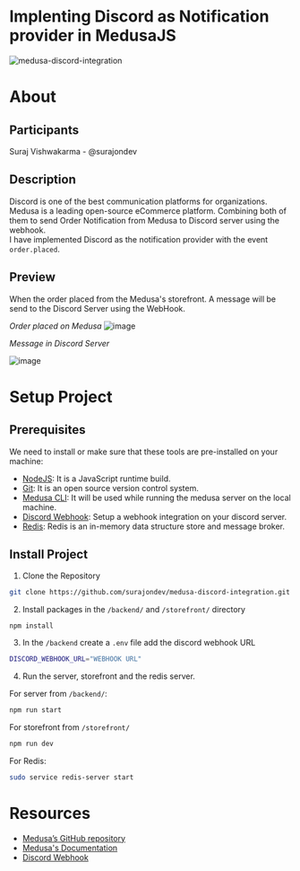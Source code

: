 # Implenting Discord as Notification provider in MedusaJS

![medusa-discord-integration](https://user-images.githubusercontent.com/67496096/193741801-e112fc58-dbe2-4321-9320-513216e08077.png)

# About

## Participants

Suraj Vishwakarma - @surajondev

## Description

Discord is one of the best communication platforms for organizations. Medusa is a leading open-source eCommerce platform. Combining both of them to send Order Notification from Medusa to Discord server using the webhook.  
I have implemented Discord as the notification provider with the event `order.placed`.

## Preview

When the order placed from the Medusa's storefront. A message will be send to the Discord Server using the WebHook.

*Order placed on Medusa*
![image](https://user-images.githubusercontent.com/67496096/193768273-123167ce-9946-46b9-85b2-af1ee6178620.png)

*Message in Discord Server*

![image](https://user-images.githubusercontent.com/67496096/193768298-cd1e3e51-36e9-40eb-b88f-3c0080797d79.png)

# Setup Project

## Prerequisites

We need to install or make sure that these tools are pre-installed on your machine:

- [NodeJS](https://nodejs.org/en/download/): It is a JavaScript runtime build. 
- [Git](https://git-scm.com/downloads): It is an open source version control system. 
- [Medusa CLI](https://docs.medusajs.com/quickstart/quick-start): It will be used while running the medusa server on the local machine.
- [Discord Webhook](https://www.youtube.com/watch?v=fKksxz2Gdnc): Setup a webhook integration on your discord server.
- [Redis](https://docs.medusajs.com/tutorial/set-up-your-development-environment): Redis is an in-memory data structure store and message broker.

## Install Project

1. Clone the Repository

```bash
git clone https://github.com/surajondev/medusa-discord-integration.git
```

2. Install packages in the `/backend/` and `/storefront/` directory

```
npm install
```

3. In the `/backend` create a `.env` file add the discord webhook URL

```bash
DISCORD_WEBHOOK_URL="WEBHOOK URL"
```

4. Run the server, storefront and the redis server.

For server from `/backend/`:
```bash
npm run start
```

For storefront from `/storefront/`
```bash
npm run dev
```

For Redis:
```bash
sudo service redis-server start
```

# Resources

- [Medusa’s GitHub repository](https://github.com/medusajs/medusa)
- [Medusa's Documentation](https://docs.medusajs.com/)
- [Discord Webhook](https://discord.com/developers/docs/resources/webhook)
